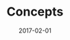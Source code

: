 ---
title: Concepts
linktitle: todo
description: Struggle on a topic? Want to shine in your next afterwork? Or just curious about this new buzzword? Let's found out together what this is all about.
date: 2017-02-01
emoji: ":triangular_ruler:"
sectionImg: "assets/svg/processor.svg"
publishdate: 2017-02-01
weight: 03
sections_weight: 01
categories: [hugo modules]
keywords: [themes,modules]
draft: false
aliases: [/themes/overview/,/themes/]
toc: true
---